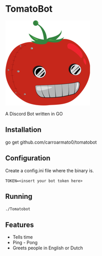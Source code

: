 # TomatoBot

![TomatoBot](https://raw.githubusercontent.com/carroarmato0/TomatoBot/master/assets/tomatobot.png)


A Discord Bot written in GO


## Installation

go get github.com/carroarmato0/tomatobot


## Configuration

Create a config.ini file where the binary is.

`TOKEN=<insert your bot token here>`

## Running

`./Tomatobot`

## Features

* Tells time
* Ping - Pong
* Greets people in English or Dutch
